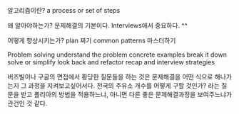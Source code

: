 알고리즘이란?
a process or set of steps

왜 알아야하는가?
문제해결의 기본이다.
Interviews애서 중요하다. ^^

어떻게 향상시키는가?
plan 짜기
common patterns 마스터하기

Problem solving
understand the problem
concrete examples
break it down
solve or simplify
look back and refactor
recap and interview strategies

버즈빌이나 구글의 면접에서 황당한 질문들을 하는 것은
문제해결을 어떤 식으로 해나가는지 그 과정을 지켜보고싶어서다.
전국의 주유소 개수를 어떻게 구할 것인가? 라는 질문을 받고
폴리아의 방법을 적용하느냐, 아니면 다른 좋은 문제해결과정을 보여주느냐가 관건인 것 같다.

